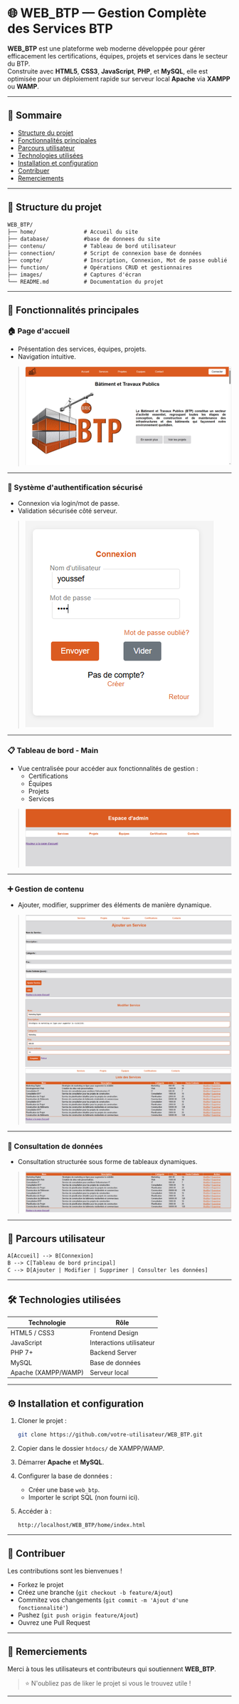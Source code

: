 # 🌐 WEB_BTP — Gestion Complète des Services BTP

**WEB_BTP** est une plateforme web moderne développée pour gérer efficacement les certifications, équipes, projets et services dans le secteur du BTP.  
Construite avec **HTML5**, **CSS3**, **JavaScript**, **PHP**, et **MySQL**, elle est optimisée pour un déploiement rapide sur serveur local **Apache** via **XAMPP** ou **WAMP**.

---

## 🧩 Sommaire

- [Structure du projet](#-structure-du-projet)
- [Fonctionnalités principales](#-fonctionnalités-principales)
- [Parcours utilisateur](#-parcours-utilisateur)
- [Technologies utilisées](#-technologies-utilisées)
- [Installation et configuration](#-installation-et-configuration)
- [Contribuer](#-contribuer)
- [Remerciements](#-remerciements)

---

## 📁 Structure du projet

```
WEB_BTP/
├── home/               # Accueil du site
├── database/           #base de donnees du site
├── contenu/            # Tableau de bord utilisateur
├── connection/         # Script de connexion base de données
├── compte/             # Inscription, Connexion, Mot de passe oublié
├── function/           # Opérations CRUD et gestionnaires
├── images/             # Captures d'écran
└── README.md           # Documentation du projet
```

---

## 🚀 Fonctionnalités principales

### 🏠 Page d'accueil
- Présentation des services, équipes, projets.
- Navigation intuitive.

> ![Accueil](./images/accueil_site.PNG)

---

### 🔐 Système d'authentification sécurisé
- Connexion via login/mot de passe.
- Validation sécurisée côté serveur.

> ![Connexion](./images/connexion_site.PNG)

---

### 📋 Tableau de bord - Main
- Vue centralisée pour accéder aux fonctionnalités de gestion :
  - Certifications
  - Équipes
  - Projets
  - Services

> ![Interface Principale](./images/main_site.PNG)

---

### ➕ Gestion de contenu
- Ajouter, modifier, supprimer des éléments de manière dynamique.

> ![Ajouter du Contenu](./images/ajouter_contenu.PNG)
> ![Modifier Contenu](./images/modifier_contenu.PNG)
> ![Supprimer Contenu](./images/supprimer_contenu.PNG)

---

### 📑 Consultation de données
- Consultation structurée sous forme de tableaux dynamiques.

> ![Consulter Données](./images/consulter_contenu.PNG)

---

## 📌 Parcours utilisateur

```
A[Accueil] --> B[Connexion]
B --> C[Tableau de bord principal]
C --> D[Ajouter | Modifier | Supprimer | Consulter les données]
```

---

## 🛠️ Technologies utilisées

| Technologie   | Rôle                   |
| ------------- | ----------------------- |
| HTML5 / CSS3  | Frontend Design          |
| JavaScript    | Interactions utilisateur |
| PHP 7+        | Backend Server           |
| MySQL         | Base de données          |
| Apache (XAMPP/WAMP) | Serveur local |

---

## ⚙️ Installation et configuration

1. Cloner le projet :
   ```bash
   git clone https://github.com/votre-utilisateur/WEB_BTP.git
   ```

2. Copier dans le dossier `htdocs/` de XAMPP/WAMP.

3. Démarrer **Apache** et **MySQL**.

4. Configurer la base de données :
   - Créer une base `web_btp`.
   - Importer le script SQL (non fourni ici).

5. Accéder à :
   ```url
   http://localhost/WEB_BTP/home/index.html
   ```

---

## 🤝 Contribuer

Les contributions sont les bienvenues !

- Forkez le projet
- Créez une branche (`git checkout -b feature/Ajout`)
- Commitez vos changements (`git commit -m 'Ajout d'une fonctionnalité'`)
- Pushez (`git push origin feature/Ajout`)
- Ouvrez une Pull Request

---

## 🙏 Remerciements

Merci à tous les utilisateurs et contributeurs qui soutiennent **WEB_BTP**.

> ⭐ N'oubliez pas de liker le projet si vous le trouvez utile !

---

